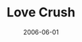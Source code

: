 ---
layout: cassette
title: "Love Crush"
date: 2006-06-01
publish: 2016-06-01
category: Single
tags: [rexly, krassrut]
artist: "Rexly"
description: "Love Crush<br>ft. Krassrut"
artwork: "0BwOVcFj5qu4TRE5zd2xvMDhmSVE"
cassette: "0BwOVcFj5qu4TNU9vUDdobHRLY3c"
socialmedia: "0BwOVcFj5qu4TS05zcHJ1ajV3TXM"
download: "0BwOVcFj5qu4TZTJBcmFkbS1Hanc"
side-a: "'rexly_-_love_crush'"
side-b: "'rexly_-_love_crush'"
icon: '<i class="demo-icon icon-cassette"></i>'
---